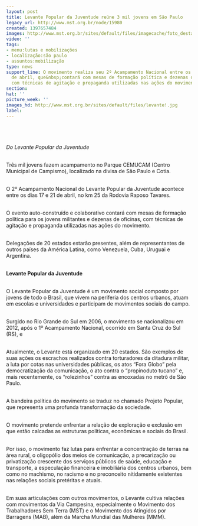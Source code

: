 ```yaml
---
layout: post
title: Levante Popular da Juventude reúne 3 mil jovens em São Paulo
legacy_url: http://www.mst.org.br/node/15980
created: 1397657484
images: http://www.mst.org.br/sites/default/files/imagecache/foto_destaque/levante!.jpg
video: ''
tags:
- menu:lutas e mobilizações
- localização:são paulo
- assuntos:mobilização
type: news
support_line: O movimento realiza seu 2º Acampamento Nacional entre os dias 17 e 21
  de abril, que&nbsp;contará com mesas de formação política e dezenas de oficinas,
  com técnicas de agitação e propaganda utilizadas nas ações do movimento.
section: 
hat: ''
picture_week: ''
images_hd: http://www.mst.org.br/sites/default/files/levante!.jpg
label: 
---
```

<p><img style="margin: 10px;" src="http://www.mst.org.br/sites/default/files/levante_2.jpg" alt=""><br><br><br><em>Do Levante Popular da Juventude<br></em></p><p><br>Três mil jovens fazem acampamento no Parque CEMUCAM (Centro Municipal de Campismo), localizado na divisa de São Paulo e Cotia.</p><p><br>O 2º Acampamento Nacional do Levante Popular da Juventude acontece entre os dias 17 e 21 de abril, no km 25 da Rodovia Raposo Tavares.</p><p><br>O evento auto-construído e colaborativo contará com mesas de formação política para os jovens militantes e dezenas de oficinas, com técnicas de agitação e propaganda utilizadas nas ações do movimento.&nbsp;</p><p><br>Delegações de 20 estados estarão presentes, além de representantes de outros países da América Latina, como Venezuela, Cuba, Uruguai e Argentina.</p><p><br><strong>Levante Popular da Juventude</strong></p><p><br>O Levante Popular da Juventude é um movimento social composto por jovens de todo o Brasil, que vivem na periferia dos centros urbanos, atuam em escolas e universidades e participam de movimentos sociais do campo.</p><p><br>Surgido no Rio Grande do Sul em 2006, o movimento se nacionalizou em 2012, após o 1º Acampamento Nacional, ocorrido em Santa Cruz do Sul (RS), e</p><p><br>Atualmente, o Levante está organizado em 20 estados. São exemplos de suas ações os escrachos realizados contra torturadores da ditadura militar, a luta por cotas nas universidades públicas, os atos “Fora Globo” pela democratização da comunicação, o ato contra o “propinoduto tucano” e, mais recentemente, os “rolezinhos” contra as encoxadas no metrô de São Paulo.</p><p><br>A bandeira política do movimento se traduz no chamado Projeto Popular, que representa uma profunda transformação da sociedade.</p><p><br>O movimento pretende enfrentar a relação de exploração e exclusão em que estão calcadas as estruturas políticas, econômicas e sociais do Brasil.</p><p><br>Por isso, o movimento faz lutas para enfrentar a concentração de terras na área rural, o oligopólio dos meios de comunicação, a precarização ou privatização crescente dos serviços públicos de saúde, educação e transporte, a especulação financeira e imobiliária dos centros urbanos, bem como no machismo, no racismo e no preconceito nitidamente existentes nas relações sociais pretéritas e atuais.</p><p><br>Em suas articulações com outros movimentos, o Levante cultiva relações com movimentos da Via Campesina, especialmente o Movimento dos Trabalhadores Sem Terra (MST) e o Movimento dos Atingidos por Barragens (MAB), além da Marcha Mundial das Mulheres (MMM).</p><p>&nbsp;</p><p>&nbsp;</p>
